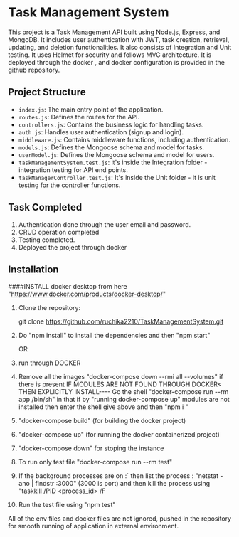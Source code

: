 # Task Management System

This project is a Task Management API built using Node.js, Express, and MongoDB. 
It includes user authentication with JWT, task creation, retrieval, updating, and deletion functionalities.
It also consists of Integration and Unit testing.
It uses Helmet for security and follows MVC architecture.
It is deployed through the docker , and docker configuration is provided in the github repository.

## Project Structure

- `index.js`: The main entry point of the application.
- `routes.js`: Defines the routes for the API.
- `controllers.js`: Contains the business logic for handling tasks.
- `auth.js`: Handles user authentication (signup and login).
- `middleware.js`: Contains middleware functions, including authentication.
- `models.js`: Defines the Mongoose schema and model for tasks.
- `userModel.js`: Defines the Mongoose schema and model for users.
-  `taskManagementSystem.test.js`: it's inside the Integration folder - integration testing for API end points.
-  `taskManagerController.test.js`: It's inside the Unit folder - it is unit testing for the controller functions.


## Task Completed
1. Authentication done through the user email and password.
2. CRUD operation completed
3. Testing completed.
4. Deployed the project through docker 


## Installation


####INSTALL docker desktop from here "https://www.docker.com/products/docker-desktop/"

1. Clone the repository:

   git clone https://github.com/ruchika2210/TaskManagementSystem.git

2. Do "npm install" to install the dependencies and then "npm start"

   OR
3.   run through DOCKER
4.  Remove all the images "docker-compose down --rmi all --volumes" if there is present
   IF MODULES ARE NOT FOUND THROUGH DOCKER< THEN EXPLICITLY INSTALL---- Go the shell "docker-compose run --rm app /bin/sh"
   in that if by "running docker-compose up" modules are not installed then enter the shell give above and then "npm i <any module>"
5. "docker-compose build" (for building the docker project)
6. "docker-compose up" (for running the docker containerized project)
7.  "docker-compose down" for stoping the instance
8.  To run only test file "docker-compose run --rm test"
9.    If the background processes are on  :`
                then list the process : "netstat -ano | findstr :3000" (3000 is port)
                 and then kill the process using "taskkill /PID <process_id> /F
10.   Run the test file using "npm test"

All of the env files and docker files are not ignored, pushed in the repository for smooth running of application in external environment.
